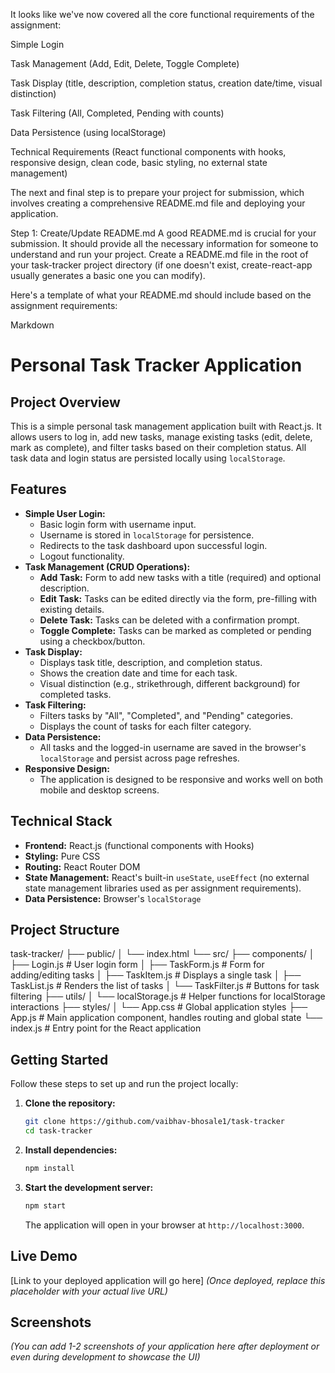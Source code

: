 It looks like we've now covered all the core functional requirements of the assignment:

Simple Login

Task Management (Add, Edit, Delete, Toggle Complete)

Task Display (title, description, completion status, creation date/time, visual distinction)

Task Filtering (All, Completed, Pending with counts)

Data Persistence (using localStorage)

Technical Requirements (React functional components with hooks, responsive design, clean code, basic styling, no external state management)

The next and final step is to prepare your project for submission, which involves creating a comprehensive README.md file and deploying your application.

Step 1: Create/Update README.md
A good README.md is crucial for your submission. It should provide all the necessary information for someone to understand and run your project. Create a README.md file in the root of your task-tracker project directory (if one doesn't exist, create-react-app usually generates a basic one you can modify).

Here's a template of what your README.md should include based on the assignment requirements:

Markdown

# Personal Task Tracker Application

## Project Overview

This is a simple personal task management application built with React.js. It allows users to log in, add new tasks, manage existing tasks (edit, delete, mark as complete), and filter tasks based on their completion status. All task data and login status are persisted locally using `localStorage`.

## Features

* **Simple User Login:**
    * Basic login form with username input.
    * Username is stored in `localStorage` for persistence.
    * Redirects to the task dashboard upon successful login.
    * Logout functionality.
* **Task Management (CRUD Operations):**
    * **Add Task:** Form to add new tasks with a title (required) and optional description.
    * **Edit Task:** Tasks can be edited directly via the form, pre-filling with existing details.
    * **Delete Task:** Tasks can be deleted with a confirmation prompt.
    * **Toggle Complete:** Tasks can be marked as completed or pending using a checkbox/button.
* **Task Display:**
    * Displays task title, description, and completion status.
    * Shows the creation date and time for each task.
    * Visual distinction (e.g., strikethrough, different background) for completed tasks.
* **Task Filtering:**
    * Filters tasks by "All", "Completed", and "Pending" categories.
    * Displays the count of tasks for each filter category.
* **Data Persistence:**
    * All tasks and the logged-in username are saved in the browser's `localStorage` and persist across page refreshes.
* **Responsive Design:**
    * The application is designed to be responsive and works well on both mobile and desktop screens.

## Technical Stack

* **Frontend:** React.js (functional components with Hooks)
* **Styling:** Pure CSS
* **Routing:** React Router DOM
* **State Management:** React's built-in `useState`, `useEffect` (no external state management libraries used as per assignment requirements).
* **Data Persistence:** Browser's `localStorage`

## Project Structure

task-tracker/
├── public/
│   └── index.html
└── src/
├── components/
│   ├── Login.js          # User login form
│   ├── TaskForm.js       # Form for adding/editing tasks
│   ├── TaskItem.js       # Displays a single task
│   ├── TaskList.js       # Renders the list of tasks
│   └── TaskFilter.js     # Buttons for task filtering
├── utils/
│   └── localStorage.js   # Helper functions for localStorage interactions
├── styles/
│   └── App.css           # Global application styles
├── App.js                # Main application component, handles routing and global state
└── index.js              # Entry point for the React application


## Getting Started

Follow these steps to set up and run the project locally:

1.  **Clone the repository:**
    ```bash
    git clone https://github.com/vaibhav-bhosale1/task-tracker
    cd task-tracker
    ```
2.  **Install dependencies:**
    ```bash
    npm install
    ```
3.  **Start the development server:**
    ```bash
    npm start
    ```
    The application will open in your browser at `http://localhost:3000`.

## Live Demo

[Link to your deployed application will go here]
*(Once deployed, replace this placeholder with your actual live URL)*

## Screenshots

*(You can add 1-2 screenshots of your application here after deployment or even during development to showcase the UI)*
